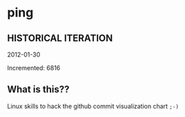 # ping

## HISTORICAL ITERATION
2012-01-30

Incremented: 6816

## What is this?? 
Linux skills to hack the github commit visualization chart `;-)`
